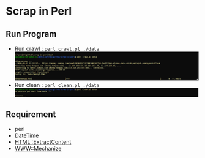 # Scrap in Perl

## Run Program
- Run crawl : `perl crawl.pl ./data`
![crawl](./doc/crawl.PNG)
- Run clean : `perl clean.pl ./data`
![clean](./doc/clean.PNG)

## Requirement
- perl
- [DateTime](https://metacpan.org/pod/DateTime)
- [HTML::ExtractContent](https://metacpan.org/pod/HTML::ExtractContent)
- [WWW::Mechanize](https://metacpan.org/pod/WWW::Mechanize)

